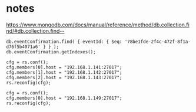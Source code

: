 # notes

https://www.mongodb.com/docs/manual/reference/method/db.collection.find/#db.collection.find--

```mongosh
db.eventConfirmation.find( { eventId: { $eq: '78be1fde-2f4c-472f-8f1a-d76f5b4071a6' } } );
db.eventConfirmation.getIndexes();
```

```mongosh
cfg = rs.conf();
cfg.members[0].host = "192.168.1.141:27017";
cfg.members[1].host = "192.168.1.142:27017";
cfg.members[2].host = "192.168.1.143:27017";
rs.reconfig(cfg);
```

```mongosh
cfg = rs.conf();
cfg.members[0].host = "192.168.1.149:27017";
rs.reconfig(cfg);
```
